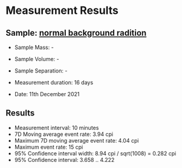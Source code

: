  
# Measurement Results


## Sample: 	[normal background radition](https://www.umweltbundesamt.de/sites/default/files/medien/377/bilder/luftmessnetz_des_umweltbundesamtes.jpg4)


- Sample Mass: -

- Sample Volume: -

- Sample Separation: -

- Measurement duration: 16 days

- Date: 11th December 2021


## Results

- Measurement interval: 10 minutes
- 7D Moving average event rate: 3.94 cpi
- Maximum 7D moving average event rate: 4.04 cpi
- Maximum event rate: 15 cpi
- 95% Confidence interval width: 8.94 cpi / sqrt(1008) = 0.282 cpi
- 95% Confidence interval: 3.658 .. 4.222 